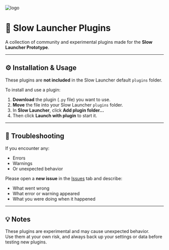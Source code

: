 ![logo](https://github.com/user-attachments/assets/478091e1-0cce-4d95-9eea-35efd3da0b21)

# 🐢 Slow Launcher Plugins

A collection of community and experimental plugins made for the **Slow Launcher Prototype**.

---

## ⚙️ Installation & Usage

These plugins are **not included** in the Slow Launcher default `plugins` folder.

To install and use a plugin:

1. **Download** the plugin (`.py` file) you want to use.  
2. **Move** the file into your Slow Launcher `plugins` folder.  
3. In **Slow Launcher**, click **Add plugin folder...**  
4. Then click **Launch with plugin** to start it.

---

## 🧩 Troubleshooting

If you encounter any:
- Errors  
- Warnings  
- Or unexpected behavior  

Please open a **new issue** in the [Issues](../../issues) tab and describe:
- What went wrong  
- What error or warning appeared  
- What you were doing when it happened  

---

## 💡 Notes

These plugins are experimental and may cause unexpected behavior.  
Use them at your own risk, and always back up your settings or data before testing new plugins.
